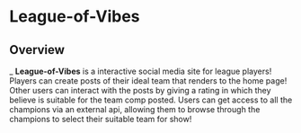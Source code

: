 # League-of-Vibes

## Overview

_ **League-of-Vibes** is a interactive social media site for league players! Players can create posts of their ideal team that renders to the home page! Other users can interact with the posts by giving a rating in which they believe is suitable for the team comp posted. Users can get access to all the champions via an external api, allowing them to browse through the champions to select their suitable team for show!